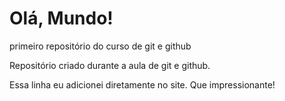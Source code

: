 # Olá, Mundo!
 primeiro repositório do curso de git e github

Repositório criado durante a aula de git e github.

Essa linha eu adicionei diretamente no site. Que impressionante!
